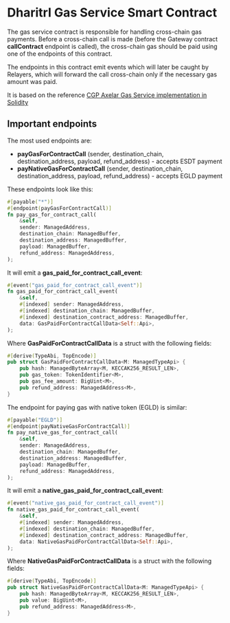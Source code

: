 # DharitrI Gas Service Smart Contract

The gas service contract is responsible for handling cross-chain gas payments.
Before a cross-chain call is made (before the Gateway contract **callContract** endpoint is called), the cross-chain gas should
be paid using one of the endpoints of this contract.

The endpoints in this contract emit events which will later be caught by Relayers, which will forward the call cross-chain only if the necessary gas amount was paid.

It is based on the reference [CGP Axelar Gas Service implementation in Solidity](https://github.com/axelarnetwork/axelar-cgp-solidity/blob/main/contracts/gas-service/AxelarGasService.sol)

## Important endpoints

The most used endpoints are:
- **payGasForContractCall** (sender, destination_chain, destination_address, payload, refund_address) - accepts ESDT payment
- **payNativeGasForContractCall** (sender, destination_chain, destination_address, payload, refund_address) - accepts EGLD payment

These endpoints look like this:
```rust
#[payable("*")]
#[endpoint(payGasForContractCall)]
fn pay_gas_for_contract_call(
    &self,
    sender: ManagedAddress,
    destination_chain: ManagedBuffer,
    destination_address: ManagedBuffer,
    payload: ManagedBuffer,
    refund_address: ManagedAddress,
);
```

It will emit a **gas_paid_for_contract_call_event**:
```rust
#[event("gas_paid_for_contract_call_event")]
fn gas_paid_for_contract_call_event(
    &self,
    #[indexed] sender: ManagedAddress,
    #[indexed] destination_chain: ManagedBuffer,
    #[indexed] destination_contract_address: ManagedBuffer,
    data: GasPaidForContractCallData<Self::Api>,
);
```

Where **GasPaidForContractCallData** is a struct with the following fields:
```rust
#[derive(TypeAbi, TopEncode)]
pub struct GasPaidForContractCallData<M: ManagedTypeApi> {
    pub hash: ManagedByteArray<M, KECCAK256_RESULT_LEN>,
    pub gas_token: TokenIdentifier<M>,
    pub gas_fee_amount: BigUint<M>,
    pub refund_address: ManagedAddress<M>,
}
```

The endpoint for paying gas with native token (EGLD) is similar:
```rust
#[payable("EGLD")]
#[endpoint(payNativeGasForContractCall)]
fn pay_native_gas_for_contract_call(
    &self,
    sender: ManagedAddress,
    destination_chain: ManagedBuffer,
    destination_address: ManagedBuffer,
    payload: ManagedBuffer,
    refund_address: ManagedAddress,
);
```

It will emit a **native_gas_paid_for_contract_call_event**:
```rust
#[event("native_gas_paid_for_contract_call_event")]
fn native_gas_paid_for_contract_call_event(
    &self,
    #[indexed] sender: ManagedAddress,
    #[indexed] destination_chain: ManagedBuffer,
    #[indexed] destination_contract_address: ManagedBuffer,
    data: NativeGasPaidForContractCallData<Self::Api>,
);
```

Where **NativeGasPaidForContractCallData** is a struct with the following fields:
```rust
#[derive(TypeAbi, TopEncode)]
pub struct NativeGasPaidForContractCallData<M: ManagedTypeApi> {
    pub hash: ManagedByteArray<M, KECCAK256_RESULT_LEN>,
    pub value: BigUint<M>,
    pub refund_address: ManagedAddress<M>,
}
```
